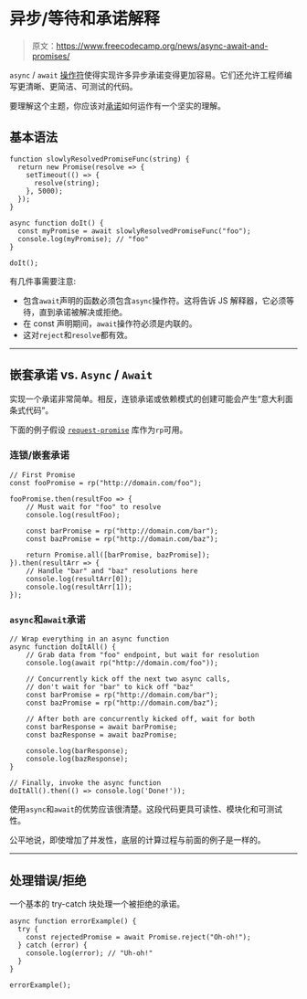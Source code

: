 # 异步/等待和承诺解释

> 原文：<https://www.freecodecamp.org/news/async-await-and-promises/>

`async` / `await` [操作符](https://developer.mozilla.org/en-US/docs/Web/JavaScript/Reference/Operators)使得实现许多异步承诺变得更加容易。它们还允许工程师编写更清晰、更简洁、可测试的代码。

要理解这个主题，你应该对[承诺](https://guide.freecodecamp.org/javascript/promises)如何运作有一个坚实的理解。

## **基本语法**

```
function slowlyResolvedPromiseFunc(string) { 
  return new Promise(resolve => {
    setTimeout(() => {
      resolve(string);
    }, 5000);
  });
}

async function doIt() {
  const myPromise = await slowlyResolvedPromiseFunc("foo");
  console.log(myPromise); // "foo"
}

doIt();
```

有几件事需要注意:

*   包含`await`声明的函数必须包含`async`操作符。这将告诉 JS 解释器，它必须等待，直到承诺被解决或拒绝。
*   在 const 声明期间，`await`操作符必须是内联的。
*   这对`reject`和`resolve`都有效。

* * *

## **嵌套承诺 vs. `Async` / `Await`**

实现一个承诺非常简单。相反，连锁承诺或依赖模式的创建可能会产生“意大利面条式代码”。

下面的例子假设 [`request-promise`](https://github.com/request/request-promise) 库作为`rp`可用。

### **连锁/嵌套承诺**

```
// First Promise
const fooPromise = rp("http://domain.com/foo");

fooPromise.then(resultFoo => {
    // Must wait for "foo" to resolve
    console.log(resultFoo);

    const barPromise = rp("http://domain.com/bar");
    const bazPromise = rp("http://domain.com/baz");

    return Promise.all([barPromise, bazPromise]);
}).then(resultArr => {
    // Handle "bar" and "baz" resolutions here
    console.log(resultArr[0]);
    console.log(resultArr[1]);
});
```

### **`async`和`await`承诺**

```
// Wrap everything in an async function
async function doItAll() {
    // Grab data from "foo" endpoint, but wait for resolution
    console.log(await rp("http://domain.com/foo"));

    // Concurrently kick off the next two async calls,
    // don't wait for "bar" to kick off "baz"
    const barPromise = rp("http://domain.com/bar");
    const bazPromise = rp("http://domain.com/baz");

    // After both are concurrently kicked off, wait for both
    const barResponse = await barPromise;
    const bazResponse = await bazPromise;

    console.log(barResponse);
    console.log(bazResponse);
}

// Finally, invoke the async function
doItAll().then(() => console.log('Done!'));
```

使用`async`和`await`的优势应该很清楚。这段代码更具可读性、模块化和可测试性。

公平地说，即使增加了并发性，底层的计算过程与前面的例子是一样的。

* * *

## **处理错误/拒绝**

一个基本的 try-catch 块处理一个被拒绝的承诺。

```
async function errorExample() {
  try {
    const rejectedPromise = await Promise.reject("Oh-oh!");
  } catch (error) {
    console.log(error); // "Uh-oh!"
  }
}

errorExample();
```